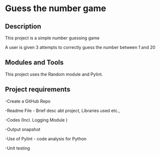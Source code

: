 # Guess the number game

## Description

This project is a simple number guessing game

A user is given 3 attempts to correctly guess the number between 1 and 20

## Modules and Tools

This project uses the Random module and Pylint.

## Project requirements
-Create a GitHub Repo

-Readme File - Brief desc abt project, Libraries used etc.,

-Codes (Incl. Logging Module )

-Output snapshot

-Use of Pylint - code analysis for Python

-Unit testing

